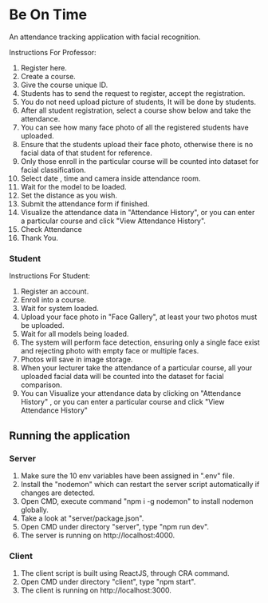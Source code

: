 # Be On Time
An attendance tracking application with facial recognition.


Instructions For Professor:
1. Register here.
2. Create a course.
3. Give the course unique ID.
4. Students has to send the request to register, accept the registration.
5. You do not need upload picture of students, It will be done by students.
6. After all student registration, select a course show below and take the attendance.
7. You can see how many face photo of all the registered students have uploaded.
8. Ensure that the students upload their face photo, otherwise there is no facial data of that student for reference.
9. Only those enroll in the particular course will be counted into dataset for facial classification.
10. Select date , time and camera inside attendance room.
11. Wait for the model to be loaded.
12. Set the distance as you wish.
13. Submit the attendance form if finished.
14. Visualize the attendance data in "Attendance History", or you can enter a particular course and click "View Attendance History".
15. Check Attendance
16. Thank You.

### Student
Instructions For Student:
1. Register an account.
2. Enroll into a course.
3. Wait for system loaded.
4. Upload your face photo in "Face Gallery", at least your two photos must be uploaded.
5. Wait for all models being loaded.
6. The system will perform face detection, ensuring only a single face exist and rejecting photo with empty face or multiple faces.
7. Photos will save in image storage.
8. When your lecturer take the attendance of a particular course, all your uploaded facial data will be counted into the dataset for facial comparison.
9. You can Visualize your attendance data by clicking on "Attendance History" , or you can enter a particular course and click "View Attendance History"


## Running the application
### Server
1. Make sure the 10 env variables have been assigned in ".env" file.
2. Install the "nodemon" which can restart the server script automatically if changes are detected.
3. Open CMD, execute command "npm i -g nodemon" to install nodemon globally.
4. Take a look at "server/package.json".
5. Open CMD under directory "server", type "npm run dev".
6. The server is running on http://localhost:4000.

### Client
1. The client script is built using ReactJS, through CRA command.
2. Open CMD under directory "client", type "npm start".
3. The client is running on http://localhost:3000.

